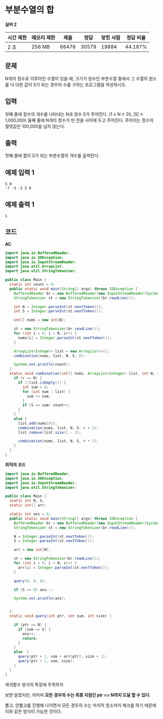 # 부분수열의 합 

**실버 2**

|시간 제한|	메모리 제한	|제출	|정답	|맞힌 사람|	정답 비율|
|---|---|---|---|---|---|
|2 초	|256 MB	|66476|	30579	|19884	|44.187%|

## 문제 

N개의 정수로 이루어진 수열이 있을 때, 크기가 양수인 부분수열 중에서 그 수열의 원소를 다 더한 값이 S가 되는 경우의 수를 구하는 프로그램을 작성하시오.

## 입력 

첫째 줄에 정수의 개수를 나타내는 N과 정수 S가 주어진다. (1 ≤ N ≤ 20, |S| ≤ 1,000,000) 둘째 줄에 N개의 정수가 빈 칸을 사이에 두고 주어진다. 주어지는 정수의 절댓값은 100,000을 넘지 않는다.

## 출력 

첫째 줄에 합이 S가 되는 부분수열의 개수를 출력한다.

## 예제 입력 1

```
5 0
-7 -3 -2 5 8
```

## 예제 출력 1

```
1
```

## 코드 

**AC**

```java
import java.io.BufferedReader;
import java.io.IOException;
import java.io.InputStreamReader;
import java.util.ArrayList;
import java.util.StringTokenizer;

public class Main {
  static int count = 0;
  public static void main(String[] args) throws IOException {
    BufferedReader br = new BufferedReader(new InputStreamReader(System.in));
    StringTokenizer st = new StringTokenizer(br.readLine());

    int N = Integer.parseInt(st.nextToken());
    int S = Integer.parseInt(st.nextToken());

    int[] nums = new int[N];

    st = new StringTokenizer(br.readLine());
    for (int i = 0; i < N; i++) {
      nums[i] = Integer.parseInt(st.nextToken());
    }

    ArrayList<Integer> list = new ArrayList<>();
    combination(nums, list, N, S, 0);

    System.out.println(count);
  }
  static void combination(int[] nums, ArrayList<Integer> list, int N, int S, int r) {
    if (r == N) {
      if (!list.isEmpty()) {
        int sum = 0;
        for (int num : list) {
          sum += num;
        }
        if (S == sum) count++;
      }
    }
    else {
      list.add(nums[r]);
      combination(nums, list, N, S, r + 1);
      list.remove(list.size() - 1);

      combination(nums, list, N, S, r + 1);
    }
  }
}
```

**최적의 코드**

```java
import java.io.BufferedReader;
import java.io.IOException;
import java.io.InputStreamReader;
import java.util.StringTokenizer;

public class Main {
  static int N, S;
  static int[] arr;

  static int ans = 0;
  public static void main(String[] args) throws IOException {
    BufferedReader br = new BufferedReader(new InputStreamReader(System.in));
    StringTokenizer st = new StringTokenizer(br.readLine());

    N = Integer.parseInt(st.nextToken());
    S = Integer.parseInt(st.nextToken());

    arr = new int[N];

    st = new StringTokenizer(br.readLine());
    for (int i = 0; i < N; i++) {
      arr[i] = Integer.parseInt(st.nextToken());
    }

    query(0, 0, 0);

    if (S == 0) ans--;

    System.out.println(ans);


  }
  static void query(int ptr, int sum, int size) {

    if (ptr == N) {
      if (sum == S) {
        ans++;
        return;
      }
    }
    else  {
      query(ptr + 1, sum + arr[ptr], size + 1);
      query(ptr + 1, sum, size);
    }
  }
}
```

재귀함수 방식의 특징에 주목하자

보면 알겠지만, 어차피 **모든 경우의 수는 최종 지점인 ptr == N까지 도달 할 수 있다.**

뽑고, 안뽑고를 진행해 나가면서 모든 경우의 수는 마지막 원소까지 체크를 하기 때문에 이와 같은 방식이 가능한 것이다. 
